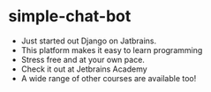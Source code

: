 # simple-chat-bot
- Just started out Django on Jatbrains.
- This platform makes it easy to learn programming
- Stress free and at your own pace.
- Check it out at Jetbrains Academy
- A wide range of other courses are available too!
